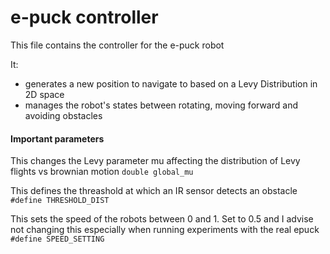 # e-puck controller
This file contains the controller for the e-puck robot

It:

- generates a new position to navigate to based on a Levy Distribution in 2D space
- manages the robot's states between rotating, moving forward and avoiding obstacles


#### Important parameters
This changes the Levy parameter mu affecting the distribution of Levy flights vs brownian motion
```double global_mu```

This defines the threashold at which an IR sensor detects an obstacle
```#define THRESHOLD_DIST```

This sets the speed of the robots between 0 and 1.
Set to 0.5 and I advise not changing this especially when running experiments with the real epuck
```#define SPEED_SETTING ```
